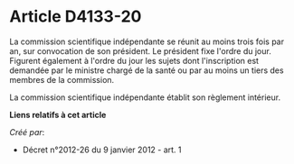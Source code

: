 # Article D4133-20

La commission scientifique indépendante se réunit au moins trois fois par an, sur convocation de son président. Le président
fixe l'ordre du jour. Figurent également à l'ordre du jour les sujets dont l'inscription est demandée par le ministre chargé
de la santé ou par au moins un tiers des membres de la commission. 

La commission scientifique indépendante établit son règlement intérieur.

**Liens relatifs à cet article**

_Créé par_:

  - Décret n°2012-26 du 9 janvier 2012 - art. 1
